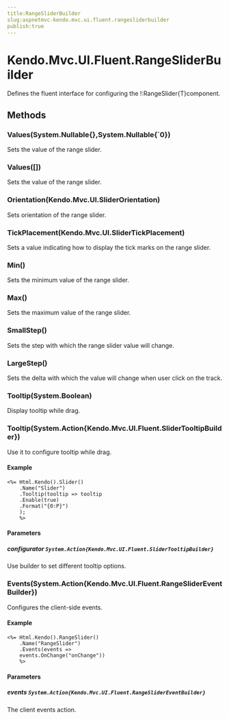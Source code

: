 ```yaml
---
title:RangeSliderBuilder
slug:aspnetmvc-kendo.mvc.ui.fluent.rangesliderbuilder
publish:true
---
```


# Kendo.Mvc.UI.Fluent.RangeSliderBuilder

Defines the fluent interface for configuring the !:RangeSlider{T}component.

## Methods

### Values(System.Nullable{},System.Nullable{`0})
Sets the value of the range slider.

### Values([])
Sets the value of the range slider.

### Orientation(Kendo.Mvc.UI.SliderOrientation)
Sets orientation of the range slider.

### TickPlacement(Kendo.Mvc.UI.SliderTickPlacement)
Sets a value indicating how to display the tick marks on the range slider.

### Min()
Sets the minimum value of the range slider.

### Max()
Sets the maximum value of the range slider.

### SmallStep()
Sets the step with which the range slider value will change.

### LargeStep()
Sets the delta with which the value will change when user click on the track.

### Tooltip(System.Boolean)
Display tooltip while drag.

### Tooltip(System.Action{Kendo.Mvc.UI.Fluent.SliderTooltipBuilder})
Use it to configure tooltip while drag.

#### Example
    <%= Html.Kendo().Slider()
        .Name("Slider")
        .Tooltip(tooltip => tooltip
        .Enable(true)
        .Format("{0:P}")
        );
        %>

#### Parameters

##### configurator `System.Action{Kendo.Mvc.UI.Fluent.SliderTooltipBuilder}`
Use builder to set different tooltip options.

### Events(System.Action{Kendo.Mvc.UI.Fluent.RangeSliderEventBuilder})
Configures the client-side events.

#### Example
    <%= Html.Kendo().RangeSlider()
        .Name("RangeSlider")
        .Events(events =>
        events.OnChange("onChange"))
        %>

#### Parameters

##### events `System.Action{Kendo.Mvc.UI.Fluent.RangeSliderEventBuilder}`
The client events action.